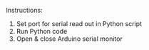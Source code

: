Instructions:
1. Set port for serial read out in Python script
2. Run Python code
3. Open & close Arduino serial monitor
